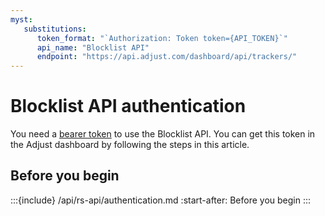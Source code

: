 ```yaml
---
myst:
   substitutions:
      token_format: "`Authorization: Token token={API_TOKEN}`"
      api_name: "Blocklist API"
      endpoint: "https://api.adjust.com/dashboard/api/trackers/"
---
```


# Blocklist API authentication

You need a [bearer token](https://developer.mozilla.org/en-US/docs/Web/HTTP/Authentication) to use the Blocklist API. You can get this token in the Adjust dashboard by following the steps in this article.

## Before you begin

:::{include} /api/rs-api/authentication.md
:start-after: Before you begin
:::
